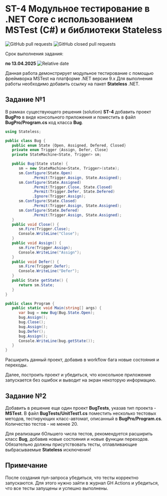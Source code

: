 # ST-4 Модульное тестирование в .NET Core с использованием MSTest (C#) и библиотеки Stateless
 

![GitHub pull requests](https://img.shields.io/github/issues-pr/UNN-CS/ST-4)
![GitHub closed pull requests](https://img.shields.io/github/issues-pr-closed/UNN-CS/ST-4)

Срок выполнения задания:

**по 13.04.2025** ![Relative date](https://img.shields.io/date/1744578000)


Данная работа демонстрирует модульное тестирование с помощью фреймворка MSTest на платформе .NET версии 9.x
Для выполнения работы необходимо добавить ссылку на пакет **Stateless** .NET.

## Задание №1

В рамках существующего решения (solution) **ST-4** добавить проект **BugPro** в виде консольного приложения и поместить в файл 
**BugPro/Program.cs** код класса **Bug**.

```csharp
using Stateless;

public class Bug {
   public enum State {Open, Assigned, Defered, Closed}
   private enum Trigger {Assign, Defer, Close}
   private StateMachine<State, Trigger> sm;

   public Bug(State state) {
      sm = new StateMachine<State, Trigger>(state);
      sm.Configure(State.Open)
            .Permit(Trigger.Assign, State.Assigned);
      sm.Configure(State.Assigned)
            .Permit(Trigger.Close, State.Closed)
            .Permit(Trigger.Defer, State.Defered)
            .Ignore(Trigger.Assign);
      sm.Configure(State.Closed)
            .Permit(Trigger.Assign, State.Assigned);
      sm.Configure(State.Defered)
            .Permit(Trigger.Assign, State.Assigned); 
   }
   public void Close() {
      sm.Fire(Trigger.Close);
      Console.WriteLine("Close");
   }
   public void Assign() {
      sm.Fire(Trigger.Assign);
      Console.WriteLine("Assign");   
   }
   public void Defer() {
      sm.Fire(Trigger.Defer);
      Console.WriteLine("Defer");   
   }   
   public State getState() {
      return sm.State;
   }
}

public class Program {
   public static void Main(string[] args) {
      var bug = new Bug(Bug.State.Open);
      bug.Assign();
      bug.Close();
      bug.Assign();
      bug.Defer();
      bug.Assign();
      Console.WriteLine(bug.getState());
   }
}
```

Расширить данный проект, добавив в workflow бага новые состояния и переходы.

Далее, построить проект и убедиться, что консольное приложение запускается без ошибок и выводит на экран некоторую информацию.

## Задание №2

Добавить в решение еще один проект **BugTests**, указав тип проекта - **MSTest**. В файл **BugTests/UnitTest1.cs** поместить несколько тестовых методов, тестирующих класс-автомат, описанный в **BugPro/Program.cs**. Количество тестов - не менее 20.

Для реализации бОльшего числа тестов, рекомендуется расширить класс **Bug**, добавив новые состояния и новые функции переходов. Обязательно должны присутствовать тесты, отлавливающие выбрасываемые **Stateless** исключения! 

## Примечание

После создания пул-запроса убедиться, что тесты корректно запускаются. Для этого нужно зайти в журнал GH Actions и убедиться, что все тесты запущены и успешно выполнены.






